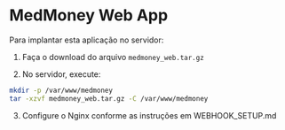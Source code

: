 # MedMoney Web App

Para implantar esta aplicação no servidor:

1. Faça o download do arquivo `medmoney_web.tar.gz`

2. No servidor, execute:

```bash
mkdir -p /var/www/medmoney
tar -xzvf medmoney_web.tar.gz -C /var/www/medmoney
```

3. Configure o Nginx conforme as instruções em WEBHOOK_SETUP.md
